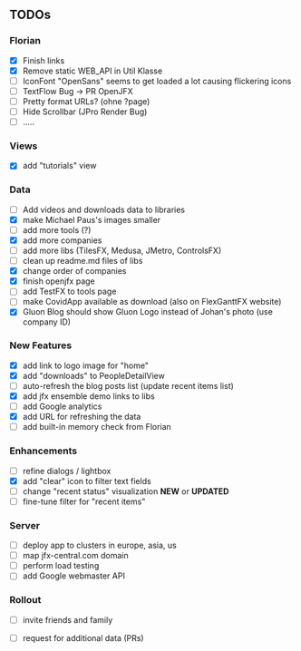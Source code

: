## TODOs

### Florian

- [X] Finish links
- [X] Remove static WEB_API in Util Klasse
- [ ] IconFont "OpenSans" seems to get loaded a lot causing flickering icons
- [ ] TextFlow Bug -> PR OpenJFX
- [ ] Pretty format URLs? (ohne ?page)
- [ ] Hide Scrollbar (JPro Render Bug)
- [ ] .....

### Views

- [X] add "tutorials" view

### Data
- [ ] Add videos and downloads data to libraries
- [X] make Michael Paus's images smaller
- [ ] add more tools (?)
- [X] add more companies
- [ ] add more libs (TilesFX, Medusa, JMetro, ControlsFX)
- [ ] clean up readme.md files of libs
- [X] change order of companies
- [X] finish openjfx page
- [ ] add TestFX to tools page
- [ ] make CovidApp available as download (also on FlexGanttFX website)
- [X] Gluon Blog should show Gluon Logo instead of Johan's photo (use company ID)

### New Features
- [X] add link to logo image for "home"
- [X] add "downloads" to PeopleDetailView
- [ ] auto-refresh the blog posts list (update recent items list)
- [X] add jfx ensemble demo links to libs
- [ ] add Google analytics
- [X] add URL for refreshing the data
- [ ] add built-in memory check from Florian

### Enhancements
- [ ] refine dialogs / lightbox
- [X] add "clear" icon to filter text fields
- [ ] change "recent status" visualization **NEW** or **UPDATED**
- [ ] fine-tune filter for "recent items"

### Server
- [ ] deploy app to clusters in europe, asia, us
- [ ] map jfx-central.com domain
- [ ] perform load testing
- [ ] add Google webmaster API

### Rollout
- [ ] invite friends and family
- [ ] request for additional data (PRs)


